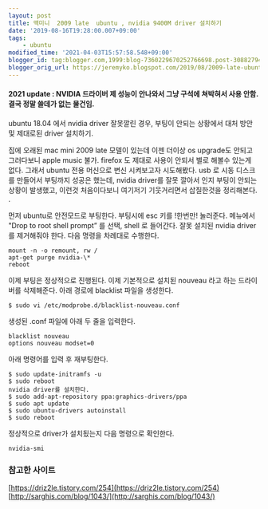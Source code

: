 ```yaml
---
layout: post
title: 맥미니  2009 late  ubuntu , nvidia 9400M driver 설치하기
date: '2019-08-16T19:28:00.007+09:00'
tags:
    - ubuntu
modified_time: '2021-04-03T15:57:58.548+09:00'
blogger_id: tag:blogger.com,1999:blog-7360229670252766698.post-3088279466382990696
blogger_orig_url: https://jeremyko.blogspot.com/2019/08/2009-late-ubuntu-nvidia-9400m-driver.html
---
```


<h4> <span style="color:{{site.span_h4_color}}"> 
2021 update :  
NVIDIA 드라이버 제 성능이 안나와서 그냥 구석에 쳐박혀서 사용 안함. 결국 정말 쓸데가 없는 물건임.
</span> </h4>

ubuntu 18.04 에서 nvidia driver 잘못깔린 경우, 부팅이 안되는 상황에서 대처 방안 및 제대로된 driver 설치하기.

집에 오래된 mac mini 2009 late 모델이 있는데 이젠 더이상 os upgrade도 안되고 그러다보니 apple music 불가. firefox 도 제대로 사용이 안되서 별로 해볼수 있는게 없다. 그래서 ubuntu 전용 머신으로 변신 시켜보고자 시도해봤다. usb 로 시동 디스크를 만들어서 부팅까지 성공은 했는데, nvidia driver를 잘못 깔아서 인지 부팅이 안되는 상황이 발생했고, 이런것 처음이다보니 여기저기 기웃거리면서 삽질한것을 정리해본다. .

먼저 ubuntu로 안전모드로 부팅한다. 부팅시에 esc 키를 !한번만! 눌러준다.
메뉴에서 "Drop to root shell prompt” 를 선택, shell 로 들어간다.
잘못 설치된 nvidia driver를 제거해줘야 한다. 다음 명령을 차례대로 수행한다.

    mount -n -o remount, rw /
    apt-get purge nvidia-\*
    reboot

이제 부팅은 정상적으로 진행된다.
이제 기본적으로 설치된 nouveau 라고 하는 드라이버를 삭제해준다.
아래 경로에 blacklist 파일을 생성한다.

    $ sudo vi /etc/modprobe.d/blacklist-nouveau.conf

생성된 .conf 파일에 아래 두 줄을 입력한다.

    blacklist nouveau
    options nouveau modset=0

아래 명령어를 입력 후 재부팅한다.

    $ sudo update-initramfs -u
    $ sudo reboot
    nvidia driver를 설치한다.
    $ sudo add-apt-repository ppa:graphics-drivers/ppa
    $ sudo apt update
    $ sudo ubuntu-drivers autoinstall
    $ sudo reboot

정상적으로 driver가 설치됬는지 다음 명령으로 확인한다.

    nvidia-smi

<h3> <span style="color:{{site.span_h3_color}}"> 
참고한 사이트 
</span> </h3>

[https://driz2le.tistory.com/254](https://driz2le.tistory.com/254)  
[http://sarghis.com/blog/1043/](http://sarghis.com/blog/1043/)
